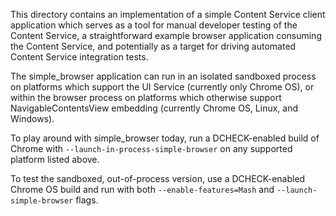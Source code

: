 This directory contains an implementation of a simple Content Service client
application which serves as a tool for manual developer testing of the Content
Service, a straightforward example browser application consuming the Content
Service, and potentially as a target for driving automated Content Service
integration tests.

The simple_browser application can run in an isolated sandboxed process on
platforms which support the UI Service (currently only Chrome OS), or within the
browser process on platforms which otherwise support NavigableContentsView
embedding (currently Chrome OS, Linux, and Windows).

To play around with simple_browser today, run a DCHECK-enabled build of Chrome
with `--launch-in-process-simple-browser` on any supported platform listed
above.

To test the sandboxed, out-of-process version, use a DCHECK-enabled Chrome OS
build and run with both `--enable-features=Mash` and `--launch-simple-browser`
flags.
